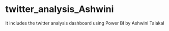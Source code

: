 # twitter_analysis_Ashwini
It includes the twitter analysis dashboard using Power BI by Ashwini Talakal
